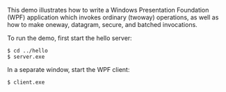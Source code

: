 This demo illustrates how to write a Windows Presentation Foundation
(WPF) application which invokes ordinary (twoway) operations, as well
as how to make oneway, datagram, secure, and batched invocations.

To run the demo, first start the hello server:
```
$ cd ../hello
$ server.exe
```
In a separate window, start the WPF client:
```
$ client.exe
```